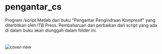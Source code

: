 # pengantar_cs
Program /script Matlab dari buku "Pengantar Pengindraan Kompresif" yang diterbitkan oleh ITB Press. 
Pembaharuan dan perbaikan dari script yang ada di dalam buku akan diunggah dalam folder ini. 
#
![cover-new](https://user-images.githubusercontent.com/38452529/226444601-596a5777-889b-4428-8914-5ca41f628cdd.jpg)
